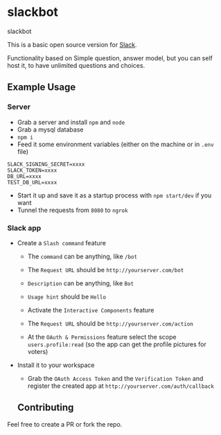 # slackbot
slackbot

This is a basic open source version for [Slack](https://api.slack.com).

Functionality based on Simple question, answer model, but you can self host it, to have unlimited questions and choices.

## Example Usage


### Server

- Grab a server and install `npm` and `node`
- Grab a mysql database
- `npm i`
- Feed it some environment variables (either on the machine or in `.env` file)

```
SLACK_SIGNING_SECRET=xxxx
SLACK_TOKEN=xxxx
DB_URL=xxxx
TEST_DB_URL=xxxx
```

- Start it up and save it as a startup process with `npm start/dev` if you want
- Tunnel the requests from `8080` to `ngrok`

### Slack app
- Create a `Slash command` feature
  - The `command` can be anything, like `/bot`
  - The `Request URL` should be `http://yourserver.com/bot`
  - `Description` can be anything, like `Bot`
  - `Usage hint` should be `Hello`

  - Activate the `Interactive Components` feature
  - The `Request URL` should be `http://yourserver.com/action`

  - At the `OAuth & Permissions` feature select the scope `users.profile:read` (so the app can get the profile pictures for voters)
- Install it to your workspace
  - Grab the `OAuth Access Token` and the `Verification Token` and register the created app at `http://yourserver.com/auth/callback`

  ## Contributing

Feel free to create a PR or fork the repo.